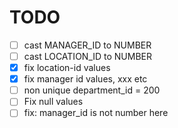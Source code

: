 # TODO
- [ ] cast MANAGER_ID to NUMBER
- [ ] cast LOCATION_ID to NUMBER
- [x] fix location-id values
- [x] fix manager id values, xxx etc
- [ ] non unique department_id = 200
- [ ] Fix null values
- [ ] fix: manager_id is not number here
